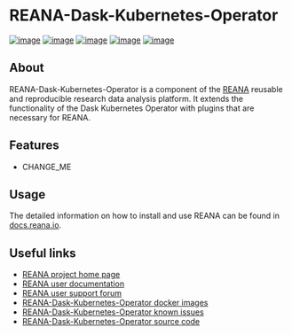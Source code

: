 # REANA-Dask-Kubernetes-Operator

[![image](https://github.com/reanahub/reana-dask-kubernetes-operator/workflows/CI/badge.svg)](https://github.com/reanahub/reana-dask-kubernetes-operator/actions)
[![image](https://codecov.io/gh/reanahub/reana-workflow-engine-serial/branch/master/graph/badge.svg)](https://codecov.io/gh/reanahub/reana-workflow-engine-serial)
[![image](https://img.shields.io/badge/discourse-forum-blue.svg)](https://forum.reana.io)
[![image](https://img.shields.io/github/license/reanahub/reana-dask-kubernetes-operator.svg)](https://github.com/reanahub/reana-dask-kubernetes-operator/blob/master/LICENSE)
[![image](https://img.shields.io/badge/code%20style-black-000000.svg)](https://github.com/psf/black)

## About

REANA-Dask-Kubernetes-Operator is a component of the [REANA](http://www.reana.io/) reusable
and reproducible research data analysis platform. It extends the functionality of the 
Dask Kubernetes Operator with plugins that are necessary for REANA.

## Features

- CHANGE_ME

## Usage

The detailed information on how to install and use REANA can be found in
[docs.reana.io](https://docs.reana.io).

## Useful links

- [REANA project home page](http://www.reana.io/)
- [REANA user documentation](https://docs.reana.io)
- [REANA user support forum](https://forum.reana.io)
- [REANA-Dask-Kubernetes-Operator docker images](https://hub.docker.com/r/reanahub/reana-dask-kubernetes-operator)
- [REANA-Dask-Kubernetes-Operator known issues](https://github.com/reanahub/reana-dask-kubernetes-operator/issues)
- [REANA-Dask-Kubernetes-Operator source code](https://github.com/reanahub/reana-dask-kubernetes-operator)

